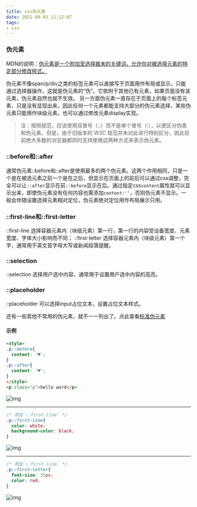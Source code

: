 ```yaml
---
title: css伪元素
date: 2021-09-03 11:12:07
tags:
- css
---
```


### 伪元素

MDN的说明：[伪元素是一个附加至选择器末的关键词，允许你对被选择元素的特定部分修改样式。](https://developer.mozilla.org/zh-CN/docs/Web/CSS/Pseudo-elements)

伪元素不像span/p/div之类的标签元素可以直接写于页面用作布局或显示，只能通过选择器操作，这就是伪元素的“伪”。它依附于其他已有元素，如果页面没有该元素，伪元素自然也就不生效。 另一方面伪元素一直存在于页面上的每个标签元素，只是没有显现出来，因此任何一个元素都能支持大部分的伪元素选择，某些伪元素只能用作块级元素，也可以通过修改元素display实现。

> 注：按照规范，应该使用双冒号（::）而不是单个冒号（:），以便区分伪类和伪元素。但是，由于旧版本的 W3C 规范并未对此进行特别区分，因此目前绝大多数的浏览器都同时支持使用这两种方式来表示伪元素。

### ::before和::after

通常伪元素::before和::after是使用最多的两个伪元素。这两个作用相同，只是一个是在被选元素之前一个是在之后，但显示在页面上的前后可以通过css调整，完全可以让`::after`显示在前`::before`显示在后。通过指定css`content`属性就可以显示出来，即使伪元素没有任何内容也需添加`content:''`，否则伪元素不显示。一般会伴随设置选择元素相对定位，伪元素绝对定位用作布局展示只用。

### ::first-line和::first-letter

::first-line 选择容器元素内（块级元素）第一行，第一行的内容受设备宽度、元素宽度、字体大小影响而不同；
::first-letter 选择容器元素内（块级元素）第一个字，通常用于英文首字母大写或新闻段落提醒。

### ::selection

::selection 选择用户选中内容，通常用于设置用户选中内容的高亮。

### ::placeholder

::placeholder 可以选择input占位文本，设置占位文本样式。

还有一些其他不常用的伪元素，就不一一列出了。点此查看[标准伪元素](https://developer.mozilla.org/zh-CN/docs/Web/CSS/Pseudo-elements#%E6%A0%87%E5%87%86%E4%BC%AA%E5%85%83%E7%B4%A0%E7%B4%A2%E5%BC%95)

#### 示例

```html
<style>
.p::before{
  content: '♥';
}
.p::after{
  content: '♥';
}
</style>
<p class="p">hello word</p>
```

![img](http://cms.bcode.cc/uploads/medium_WX_20220601_144115_2x_43a9b59573.png)

---

```css
/* 添加`::first-line` */
.p::first-line{
  color: white;
  background-color: black;
}
```

![img](http://cms.bcode.cc/uploads/medium_WX_20220601_144945_2x_8ad2785fde.png)

---

```css
/* 添加`::first-line` */
.p::first-letter{
  font-size: 35px;
  color: red;
}
```

![img](http://cms.bcode.cc/uploads/medium_WX_20220601_145131_2x_d4b1300686.png)